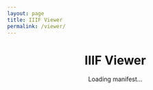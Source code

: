 ```yaml
---
layout: page
title: IIIF Viewer
permalink: /viewer/
---
```


<div class="wax-inline-container" style="max-width:1200px;">
  <h1 class="page-title" style="text-align:center;">IIIF Viewer</h1>
  <p class="muted" id="mv-help" style="text-align:center;">Loading manifest…</p>
</div>
<div id="mirador-standalone" style="height:80vh; max-width: 95vw; margin: 0 auto;"></div>

<link rel="stylesheet" href="https://unpkg.com/mirador@3/dist/mirador.min.css">
<script src="https://unpkg.com/mirador@3/dist/mirador.min.js"></script>
<script>
(function(){
  const params = new URLSearchParams(location.search);
  const manifest = params.get('manifest');
  if (!manifest){
    document.getElementById('mv-help').textContent = 'Provide a IIIF manifest URL with ?manifest=…';
    return;
  }
  document.getElementById('mv-help').textContent = '';
  Mirador.viewer({
    id: 'mirador-standalone',
    windows: [{ manifestId: manifest }],
    window: { allowClose: false, allowTopMenuButton: true, allowWindowSideBar: true },
    workspaceControlPanel: { enabled: false },
  });
})();
</script>